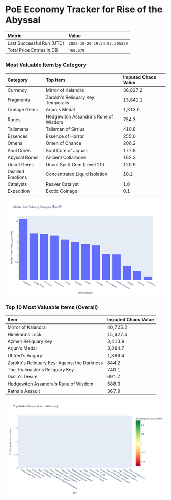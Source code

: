 # PoE Economy Tracker for Rise of the Abyssal

<!-- START_MAINTENANCE -->
| Metric | Value |
|:---|:---|
| Last Successful Run (UTC) | `2025-10-20 19:54:07.305359` |
| Total Price Entries in DB | `469,679` |

<!-- END_MAINTENANCE -->

<!-- START_DATAFRAME_DEBUG -->
<!-- END_DATAFRAME_DEBUG -->

<!-- START_CATEGORY_ANALYSIS -->
### Most Valuable Item by Category
| Category | Top Item | Imputed Chaos Value |
| :--- | :--- | :--- |
| Currency | Mirror of Kalandra | 36,827.2 |
| Fragments | Zarokh's Reliquary Key: Temporalis | 13,841.1 |
| Lineage Gems | Arjun's Medal | 1,313.0 |
| Runes | Hedgewitch Assandra's Rune of Wisdom | 754.3 |
| Talismans | Talisman of Sirrius | 410.8 |
| Essences | Essence of Horror | 255.0 |
| Omens | Omen of Chance | 206.2 |
| Soul Cores | Soul Core of Jiquani | 177.8 |
| Abyssal Bones | Ancient Collarbone | 162.3 |
| Uncut Gems | Uncut Spirit Gem (Level 20) | 120.9 |
| Distilled Emotions | Concentrated Liquid Isolation | 10.2 |
| Catalysts | Reaver Catalyst | 1.0 |
| Expedition | Exotic Coinage | 0.1 |


![Category Analysis Chart](charts/category_analysis.png)
<!-- END_ANALYSIS -->

<!-- START_ANALYSIS -->
### Top 10 Most Valuable Items (Overall)
| Item | Imputed Chaos Value |
| :--- | :--- |
| Mirror of Kalandra | 40,725.2 |
| Hinekora's Lock | 15,427.4 |
| Azmeri Reliquary Key | 3,413.9 |
| Arjun's Medal | 3,384.7 |
| Uhtred's Augury | 1,866.4 |
| Zarokh's Reliquary Key: Against the Darkness | 844.2 |
| The Trialmaster's Reliquary Key | 740.1 |
| Dialla's Desire | 691.7 |
| Hedgewitch Assandra's Rune of Wisdom | 588.3 |
| Ratha's Assault | 367.9 |


![Market Movers Chart](charts/market_movers.png)
<!-- END_ANALYSIS -->
